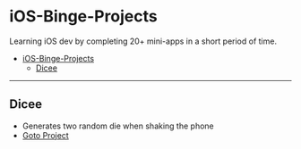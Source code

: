 # iOS-Binge-Projects
Learning iOS dev by completing 20+ mini-apps in a short period of time.

<!-- TOC depthFrom:1 depthTo:6 withLinks:1 updateOnSave:1 orderedList:0 -->

- [iOS-Binge-Projects](#ios-binge-projects)
	- [Dicee](#dicee)

<!-- /TOC -->
- - - -

## Dicee
- Generates two random die when shaking the phone
- [Goto Project](/Dicee)
